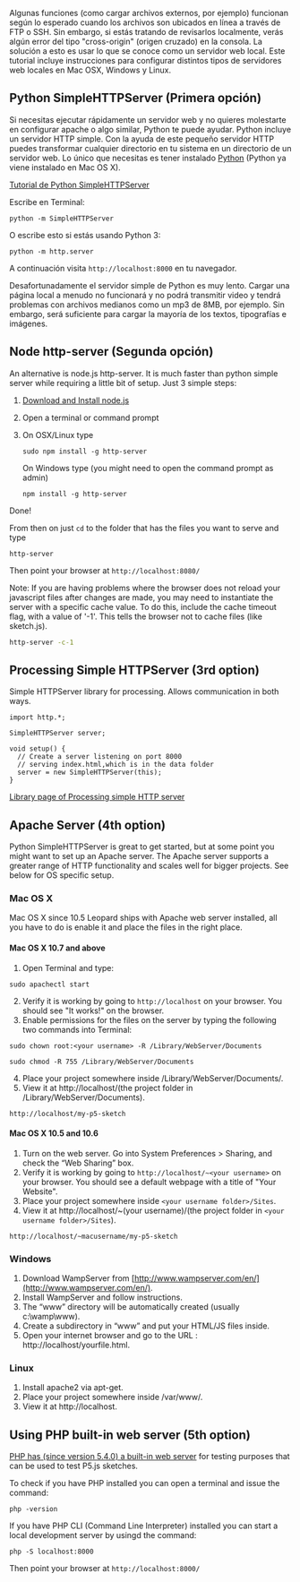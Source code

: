Algunas funciones (como cargar archivos externos, por ejemplo) funcionan según lo esperado cuando los archivos son ubicados en línea a través de FTP o SSH. Sin embargo, si estás tratando de revisarlos localmente, verás algún error del tipo "cross-origin" (origen cruzado) en la consola. La solución a esto es usar lo que se conoce como un servidor web local. Este tutorial incluye instrucciones para configurar distintos tipos de servidores web locales en Mac OSX, Windows y Linux.

## Python SimpleHTTPServer (Primera opción)

Si necesitas ejecutar rápidamente un servidor web y no quieres molestarte en configurar apache o algo similar, Python te puede ayudar. Python incluye un servidor HTTP simple. Con la ayuda de este pequeño servidor HTTP puedes transformar cualquier directorio en tu sistema en un directorio de un servidor web. Lo único que necesitas es tener instalado [Python](https://www.python.org/downloads/) (Python ya viene instalado en Mac OS X).

[Tutorial de Python SimpleHTTPServer](https://github.com/lmccart/itp-creative-js/wiki/SimpleHTTPServer)

Escribe en Terminal:
```
python -m SimpleHTTPServer
```

O  escribe esto si estás usando Python 3:
```
python -m http.server
```

A continuación visita `http://localhost:8000` en tu navegador.

Desafortunadamente el servidor simple de Python es muy lento. Cargar una página local a menudo no funcionará y no podrá transmitir video y tendrá problemas con archivos medianos como un mp3 de 8MB, por ejemplo. Sin embargo, será suficiente para cargar la mayoría de los textos, tipografías e imágenes.

## Node http-server (Segunda opción) 

An alternative is node.js http-server. It is much faster than python simple server while requiring a little bit of setup. Just 3 simple steps:

1.  [Download and Install node.js](https://nodejs.org/en/download/)
2.  Open a terminal or command prompt 
3.  On OSX/Linux type

        sudo npm install -g http-server

    On Windows type (you might need to open the command prompt as admin)

        npm install -g http-server
 
Done!

From then on just `cd` to the folder that has the files you want to serve and type 

    http-server

Then point your browser at `http://localhost:8080/`

Note: If you are having problems where the browser does not reload your javascript files after changes are made, you may need to instantiate the server with a specific cache value. To do this, include the cache timeout flag, with a value of '-1'. This tells the browser not to cache files (like sketch.js).

```bash
http-server -c-1
```

## Processing Simple HTTPServer (3rd option) 
Simple HTTPServer library for processing. Allows communication in both ways.
```
import http.*;

SimpleHTTPServer server;

void setup() {
  // Create a server listening on port 8000
  // serving index.html,which is in the data folder
  server = new SimpleHTTPServer(this); 
}
```

[Library page of Processing simple HTTP server](https://transfluxus.github.io/SimpleHTTPServer/)


## Apache Server (4th option) 

Python SimpleHTTPServer is great to get started, but at some point you might want to set up an Apache server. The Apache server supports a greater range of HTTP functionality and scales well for bigger projects. See below for OS specific setup.

### Mac OS X

Mac OS X since 10.5 Leopard ships with Apache web server installed, all you have to do is enable it and place the files in the right place.

#### Mac OS X 10.7 and above

1. Open Terminal and type:
```
sudo apachectl start
```
2. Verify it is working by going to `http://localhost` on your browser. You should see "It works!" on the browser.
3. Enable permissions for the files on the server by typing the following two commands into Terminal:
```
sudo chown root:<your username> -R /Library/WebServer/Documents

sudo chmod -R 755 /Library/WebServer/Documents
```
4. Place your project somewhere inside /Library/WebServer/Documents/.
5. View it at http://localhost/(the project folder in /Library/WebServer/Documents).
```
http://localhost/my-p5-sketch
```

#### Mac OS X 10.5 and 10.6

1. Turn on the web server. Go into Sys­tem Pref­er­ences > Shar­ing, and check the “Web Shar­ing” box.
2. Verify it is working by going to `http://localhost/~<your username>` on your browser. You should see a default webpage with a title of "Your Website".
3. Place your project somewhere inside `<your username folder>/Sites`.
4. View it at http://localhost/~(your username)/(the project folder in `<your username folder>/Sites`).
```
http://localhost/~macusername/my-p5-sketch
```

### Windows

1. Download WampServer from [http://www.wampserver.com/en/](http://www.wampserver.com/en/).
2. Install WampServer and follow instructions.
3. The “www” directory will be automatically created (usually c:\wamp\www).
4. Create a subdirectory in “www” and put your HTML/JS files inside.
5. Open your internet browser and go to the URL : http://localhost/yourfile.html.


### Linux

1. Install apache2 via apt-get.
2. Place your project somewhere inside /var/www/.
3. View it at http://localhost.

## Using PHP built-in web server (5th option)

[PHP has (since version 5.4.0) a built-in web server](https://secure.php.net/manual/en/features.commandline.webserver.php) for testing purposes that can be used to test P5.js sketches. 

To check if you have PHP installed you can open a terminal and issue the command:

```
php -version
```

If you have PHP CLI (Command Line Interpreter) installed you can start a local development server by usingd the command:

```
php -S localhost:8000
```
Then point your browser at `http://localhost:8000/`